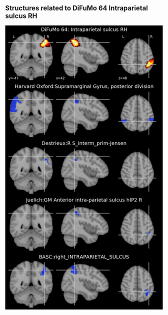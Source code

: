 


## Structures related to DiFuMo 64 Intraparietal sulcus RH

![48](48.jpg "Structures related to DiFuMo 64 Intraparietal sulcus RH")